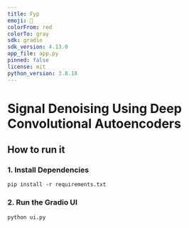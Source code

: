 ```yaml
---
title: Fyp
emoji: 👀
colorFrom: red
colorTo: gray
sdk: gradio
sdk_version: 4.13.0
app_file: app.py
pinned: false
license: mit
python_version: 3.8.18
---
```



# Signal Denoising Using Deep Convolutional Autoencoders

## How to run it

### 1. Install Dependencies

```text
pip install -r requirements.txt
```

### 2. Run the Gradio UI

```text
python ui.py
```